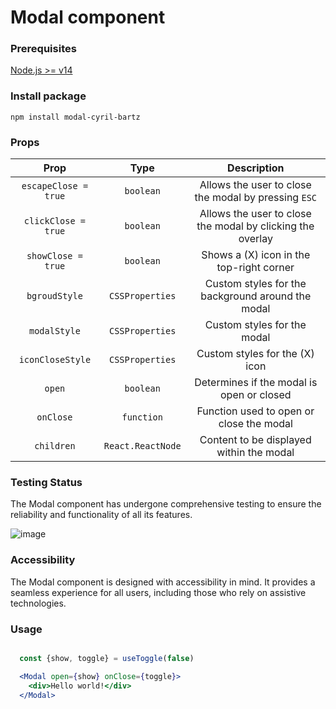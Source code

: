 # Modal component

### Prerequisites

[Node.js >= v14](https://nodejs.org/en/)

### Install package

```shell
npm install modal-cyril-bartz
```

### Props

|       Prop         |        Type       |                 Description               |
| :----------------: | :---------------: | :---------------------------------------: |
| `escapeClose = true`| `boolean`| Allows the user to close the modal by pressing `ESC`|
| `clickClose = true`| `boolean`| Allows the user to close the modal by clicking the overlay|
| `showClose = true` | `boolean`| Shows a (X) icon in the top-right corner|
| `bgroudStyle`| `CSSProperties` | Custom styles for the background around the modal|
| `modalStyle`| `CSSProperties` | Custom styles for the modal |
| `iconCloseStyle`| `CSSProperties` | Custom styles for the (X) icon|
| `open`| `boolean` | Determines if the modal is open or closed|
| `onClose`| `function` | Function used to open or close the modal|
| `children`| `React.ReactNode` | Content to be displayed within the modal|

### Testing Status

The Modal component has undergone comprehensive testing to ensure the reliability and functionality of all its features.


![image](https://github.com/BartzCyril/hrnet-modal/assets/123480754/8294ad5f-cf01-451c-aa4d-da40069d4417)

### Accessibility

The Modal component is designed with accessibility in mind. It provides a seamless experience for all users, including those who rely on assistive technologies.

### Usage

```jsx

  const {show, toggle} = useToggle(false)

  <Modal open={show} onClose={toggle}>
    <div>Hello world!</div>
  </Modal>

```
